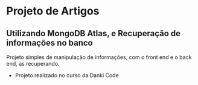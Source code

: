 # Projeto de Artigos

## Utilizando MongoDB Atlas, e Recuperação de informações no banco

Projeto simples de manipulação de informações, com o front end e o back end, as recuperando.

- Projeto realizado no curso da Danki Code
